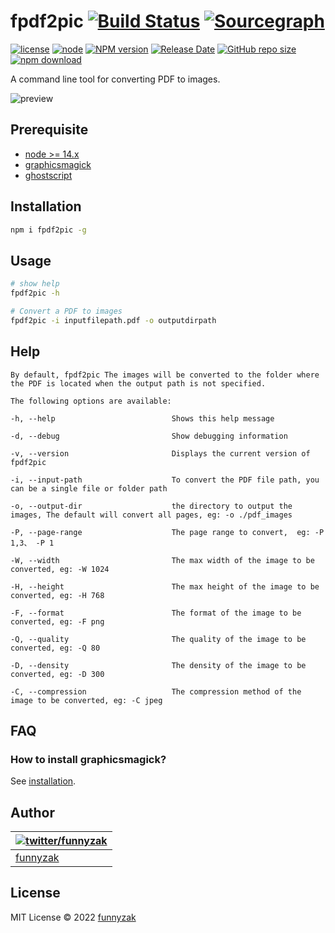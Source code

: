 # fpdf2pic [![Build Status][build-status-image]][build-status] [![Sourcegraph][sg-image]][sg-url]

[![license][license-image]][repository-url]
[![node](https://img.shields.io/node/v/fpdf2pic.svg)](https://nodejs.org/)
[![NPM version][npm-image]][npm-url]
[![Release Date][rle-image]][rle-url]
[![GitHub repo size][repo-size-image]][repository-url]
[![npm download][download-image]][download-url]

[repo-size-image]: https://img.shields.io/github/repo-size/funnyzak/fpdf2pic
[build-status-image]: https://img.shields.io/github/workflow/status/funnyzak/fpdf2pic/CI
[build-status]: https://github.com/funnyzak/fpdf2pic/actions
[license-image]: https://img.shields.io/github/license/funnyzak/fpdf2pic.svg?style=flat-square
[repository-url]: https://github.com/funnyzak/fpdf2pic
[npm-image]: https://img.shields.io/npm/v/fpdf2pic.svg?style=flat-square
[npm-url]: https://npmjs.org/package/fpdf2pic
[download-image]: https://img.shields.io/npm/dm/fpdf2pic.svg?style=flat-square
[download-url]: https://npmjs.org/package/fpdf2pic
[sg-image]: https://img.shields.io/badge/view%20on-Sourcegraph-brightgreen.svg?style=flat-square
[sg-url]: https://sourcegraph.com/github.com/funnyzak/fpdf2pic
[rle-image]: https://img.shields.io/github/release-date/funnyzak/fpdf2pic.svg
[rle-url]: https://github.com/funnyzak/fpdf2pic/releases/latest

A command line tool for converting PDF to images.

![preview](https://raw.githubusercontent.com/funnyzak/fpdf2pic/main/public/preview.png)

## Prerequisite

* [node >= 14.x](http://nodejs.cn/download/)
* [graphicsmagick](http://www.graphicsmagick.org/README.html#installation)
* [ghostscript](https://www.ghostscript.com/)

## Installation

```sh
npm i fpdf2pic -g
```

## Usage

```sh
# show help
fpdf2pic -h

# Convert a PDF to images
fpdf2pic -i inputfilepath.pdf -o outputdirpath
```

## Help

    By default, fpdf2pic The images will be converted to the folder where the PDF is located when the output path is not specified.

    The following options are available:

    -h, --help                          Shows this help message

    -d, --debug                         Show debugging information

    -v, --version                       Displays the current version of fpdf2pic

    -i, --input-path                    To convert the PDF file path, you can be a single file or folder path

    -o, --output-dir                    the directory to output the images, The default will convert all pages, eg: -o ./pdf_images

    -P, --page-range                    The page range to convert,  eg: -P 1,3、 -P 1

    -W, --width                         The max width of the image to be converted, eg: -W 1024

    -H, --height                        The max height of the image to be converted, eg: -H 768

    -F, --format                        The format of the image to be converted, eg: -F png

    -Q, --quality                       The quality of the image to be converted, eg: -Q 80

    -D, --density                       The density of the image to be converted, eg: -D 300

    -C, --compression                   The compression method of the image to be converted, eg: -C jpeg


## FAQ

### How to install graphicsmagick?

See [installation](http://www.graphicsmagick.org/README.html#installation).

## Author

| [![twitter/funnyzak](https://s.gravatar.com/avatar/c2437e240644b1317a4a356c6d6253ee?s=70)](https://twitter.com/funnyzak 'Follow @funnyzak on Twitter') |
| ------------------------------------------------------------------------------------------------------------------------------------------------------ |
| [funnyzak](https://yyccme/)                                                                                                                           |

## License

MIT License © 2022 [funnyzak](https://github.com/funnyzak)
